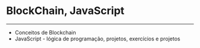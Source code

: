 # BlockChain, JavaScript
---
- Conceitos de Blockchain
- JavaScript - lógica de programação, projetos, exercícios e projetos

